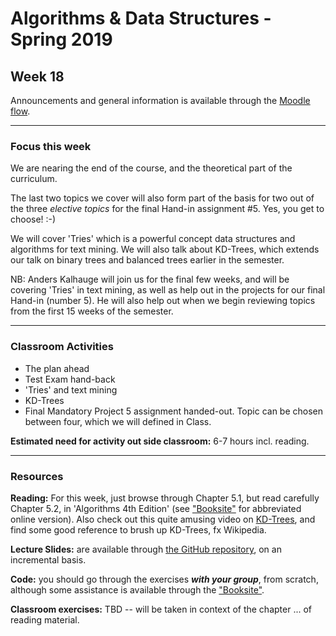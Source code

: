 # Algorithms & Data Structures - Spring 2019

## Week 18

Announcements and general information is available through the [Moodle flow](https://cphbusiness.mrooms.net/course/view.php?id=3150). 

-----------------

### Focus this week
We are nearing the end of the course, and the theoretical part of the curriculum. 

The last two topics we cover will also form part of the basis for two out of the three _elective topics_ for the final Hand-in assignment #5. Yes, you get to choose! :-)

We will cover 'Tries' which is a powerful concept data structures and algorithms for text mining. We will also talk about KD-Trees, which extends our talk on binary trees and balanced trees earlier in the semester.

NB: Anders Kalhauge will join us for the final few weeks, and will be covering 'Tries' in text mining, as well as help out in the projects for our final Hand-in (number 5). He will also help out when we begin reviewing topics from the first 15 weeks of the semester.

-----------------

### Classroom Activities 

- The plan ahead
- Test Exam hand-back
- 'Tries' and text mining
- KD-Trees
- Final Mandatory Project 5 assignment handed-out. Topic can be chosen between four, which we will defined in Class.

**Estimated need for activity out side classroom:** 6-7 hours incl. reading.

-----------------
### Resources

**Reading:** For this week, just browse through Chapter 5.1, but read carefully Chapter 5.2, in 'Algorithms 4th Edition' (see ["Booksite"](https://algs4.cs.princeton.edu/home/) for abbreviated online version). Also check out this quite amusing video on [KD-Trees](https://youtu.be/Z4dNLvno-EY), and find some good reference to brush up KD-Trees, fx Wikipedia.

**Lecture Slides:** are available through [the GitHub repository](https://github.com/datsoftlyngby/soft2019spring-algorithms/blob/master/Weeklies/Week_06/Slides/02%20Introduction.pdf), on an incremental basis.

**Code:** you should go through the exercises _**with your group**_, from scratch, although some assistance is available through the ["Booksite"](https://algs4.cs.princeton.edu/home/).

**Classroom exercises:** TBD -- will be taken in context of the chapter ... of reading material.
